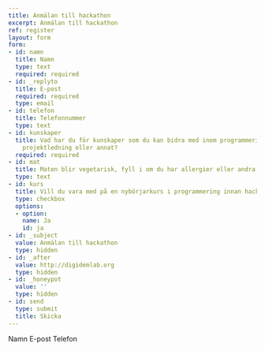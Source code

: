 ```yaml
---
title: Anmälan till hackathon
excerpt: Anmälan till hackathon
ref: register
layout: form
form:
- id: namn
  title: Namn
  type: text
  required: required
- id: _replyto
  title: E-post
  required: required
  type: email
- id: telefon
  title: Telefonnummer
  type: text
- id: kunskaper
  title: Vad har du för kunskaper som du kan bidra med inom programmering, design,
    projektledning eller annat?
  required: required
- id: mat
  title: Maten blir vegetarisk, fyll i om du har allergier eller andra behov för maten
  type: text
- id: kurs
  title: Vill du vara med på en nybörjarkurs i programmering innan hackathonet?
  type: checkbox
  options:
  - option: 
    name: Ja
    id: ja
- id: _subject
  value: Anmälan till hackathon
  type: hidden
- id: _after
  value: http://digidemlab.org
  type: hidden
- id: _honeypot
  value: ''
  type: hidden
- id: send
  type: submit
  title: Skicka
---
```


Namn
E-post
Telefon
